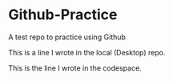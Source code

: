 # Github-Practice
A test repo to practice using Github

This is a line I wrote in the local (Desktop) repo.

This is the line I wrote in the codespace.
